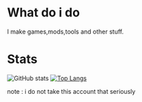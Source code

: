# What do i do
I make games,mods,tools and other stuff.

# Stats
![GitHub stats](https://github-readme-stats.vercel.app/api?username=profbashuser&show_icons=true&theme=tokyonight)
[![Top Langs](https://github-readme-stats.vercel.app/api/top-langs/?username=profbashuser&exclude_repo=stuff&theme=tokyonight&layout=compact)](https://github.com/anuraghazra/github-readme-stats)

note : i do not take this account that seriously
